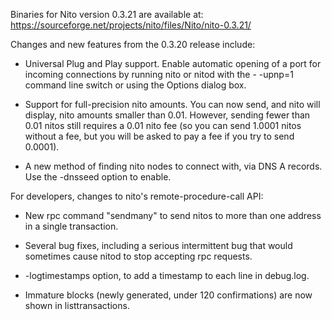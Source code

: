 Binaries for Nito version 0.3.21 are available at:
  https://sourceforge.net/projects/nito/files/Nito/nito-0.3.21/

Changes and new features from the 0.3.20 release include:

* Universal Plug and Play support.  Enable automatic opening of a port for incoming connections by running nito or nitod with the - -upnp=1 command line switch or using the Options dialog box.

* Support for full-precision nito amounts.  You can now send, and nito will display, nito amounts smaller than 0.01.  However, sending fewer than 0.01 nitos still requires a 0.01 nito fee (so you can send 1.0001 nitos without a fee, but you will be asked to pay a fee if you try to send 0.0001).

* A new method of finding nito nodes to connect with, via DNS A records. Use the -dnsseed option to enable.

For developers, changes to nito's remote-procedure-call API:

* New rpc command "sendmany" to send nitos to more than one address in a single transaction.

* Several bug fixes, including a serious intermittent bug that would sometimes cause nitod to stop accepting rpc requests. 

* -logtimestamps option, to add a timestamp to each line in debug.log.

* Immature blocks (newly generated, under 120 confirmations) are now shown in listtransactions.
